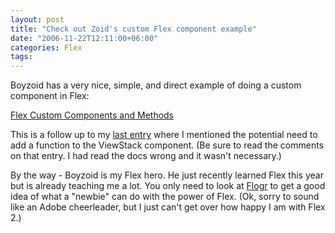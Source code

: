 ```yaml
---
layout: post
title: "Check out Zoid's custom Flex component example"
date: "2006-11-22T12:11:00+06:00"
categories: Flex 
tags: 
---
```


Boyzoid has a very nice, simple, and direct example of doing a custom component in Flex:

<a href="http://www.boyzoid.com/blog/index.cfm/2006/11/22/Flex-Custom-Components-and-Custom-Methods">Flex Custom Components and Methods</a>

This is a follow up to my <a href="http://ray.camdenfamily.com/index.cfm/2006/11/22/Second-revision-of-my-Flex-homework">last entry</a> where I mentioned the potential need to add a function to the ViewStack component. (Be sure to read the comments on that entry. I had read the docs wrong and it wasn't necessary.)

By the way - Boyzoid is my Flex hero. He just recently learned Flex this year but is already teaching me a lot. You only need to look at <a href="http://flogr.riaforge.org/">Flogr</a> to get a good idea of what a "newbie" can do with the power of Flex. (Ok, sorry to sound like an Adobe cheerleader, but I just can't get over how happy I am with Flex 2.)